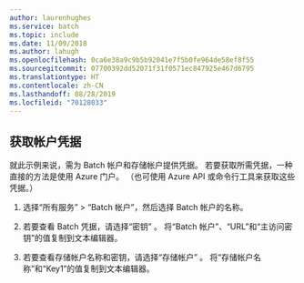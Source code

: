```yaml
---
author: laurenhughes
ms.service: batch
ms.topic: include
ms.date: 11/09/2018
ms.author: lahugh
ms.openlocfilehash: 0ca6e38a9c9b5b92041e7f5b0fe964de58ef8f55
ms.sourcegitcommit: 07700392dd52071f31f0571ec847925e467d6795
ms.translationtype: HT
ms.contentlocale: zh-CN
ms.lasthandoff: 08/28/2019
ms.locfileid: "70128033"
---
```

## <a name="get-account-credentials"></a>获取帐户凭据

就此示例来说，需为 Batch 帐户和存储帐户提供凭据。 若要获取所需凭据，一种直接的方法是使用 Azure 门户。 （也可使用 Azure API 或命令行工具来获取这些凭据。）

1. 选择“所有服务”   >   “Batch 帐户”，然后选择 Batch 帐户的名称。

2. 若要查看 Batch 凭据，请选择“密钥”  。 将“Batch 帐户”、“URL”和“主访问密钥”的值复制到文本编辑器。   

3. 若要查看存储帐户名称和密钥，请选择“存储帐户”  。 将“存储帐户名称”和“Key1”的值复制到文本编辑器。  
